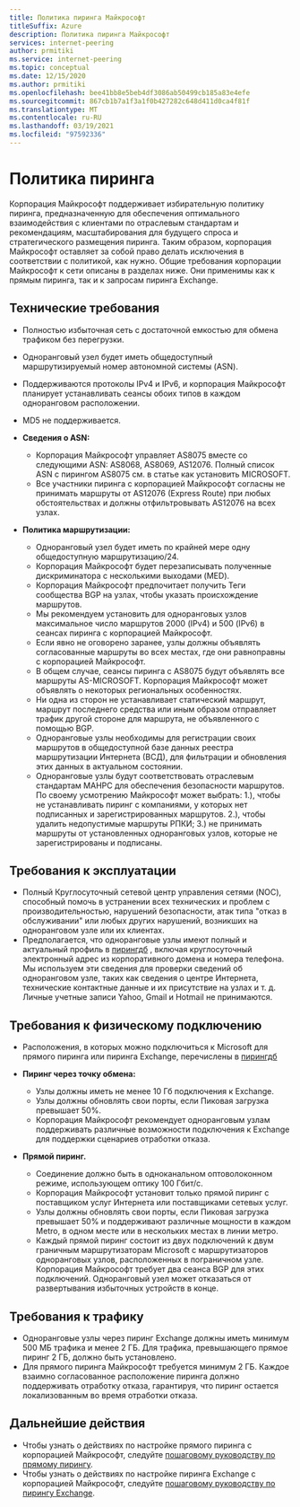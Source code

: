 ```yaml
---
title: Политика пиринга Майкрософт
titleSuffix: Azure
description: Политика пиринга Майкрософт
services: internet-peering
author: prmitiki
ms.service: internet-peering
ms.topic: conceptual
ms.date: 12/15/2020
ms.author: prmitiki
ms.openlocfilehash: bee41bb8e5beb4df3086ab50499cb185a83e4efe
ms.sourcegitcommit: 867cb1b7a1f3a1f0b427282c648d411d0ca4f81f
ms.translationtype: MT
ms.contentlocale: ru-RU
ms.lasthandoff: 03/19/2021
ms.locfileid: "97592336"
---
```

# <a name="peering-policy"></a>Политика пиринга
Корпорация Майкрософт поддерживает избирательную политику пиринга, предназначенную для обеспечения оптимального взаимодействия с клиентами по отраслевым стандартам и рекомендациям, масштабирования для будущего спроса и стратегического размещения пиринга. Таким образом, корпорация Майкрософт оставляет за собой право делать исключения в соответствии с политикой, как нужно. Общие требования корпорации Майкрософт к сети описаны в разделах ниже. Они применимы как к прямым пиринга, так и к запросам пиринга Exchange. 

## <a name="technical-requirements"></a>Технические требования

* Полностью избыточная сеть с достаточной емкостью для обмена трафиком без перегрузки.
* Одноранговый узел будет иметь общедоступный маршрутизируемый номер автономной системы (ASN).
* Поддерживаются протоколы IPv4 и IPv6, и корпорация Майкрософт планирует устанавливать сеансы обоих типов в каждом одноранговом расположении.
* MD5 не поддерживается.
* **Сведения о ASN:**

    * Корпорация Майкрософт управляет AS8075 вместе со следующими ASN: AS8068, AS8069, AS12076. Полный список ASN с пирингом AS8075 см. в статье как установить MICROSOFT.
    * Все участники пиринга с корпорацией Майкрософт согласны не принимать маршруты от AS12076 (Express Route) при любых обстоятельствах и должны отфильтровывать AS12076 на всех узлах.

* **Политика маршрутизации:**
    * Одноранговый узел будет иметь по крайней мере одну общедоступную маршрутизацию/24.
    * Корпорация Майкрософт будет перезаписывать полученные дискриминатора с несколькими выходами (MED).
    * Корпорация Майкрософт предпочитает получить Теги сообщества BGP на узлах, чтобы указать происхождение маршрутов.
    * Мы рекомендуем установить для одноранговых узлов максимальное число маршрутов 2000 (IPv4) и 500 (IPv6) в сеансах пиринга с корпорацией Майкрософт.
    * Если явно не оговорено заранее, узлы должны объявлять согласованные маршруты во всех местах, где они равноправны с корпорацией Майкрософт.
    * В общем случае, сеансы пиринга с AS8075 будут объявлять все маршруты AS-MICROSOFT. Корпорация Майкрософт может объявлять о некоторых региональных особенностях.
    * Ни одна из сторон не устанавливает статический маршрут, маршрут последнего средства или иным образом отправляет трафик другой стороне для маршрута, не объявленного с помощью BGP.
    * Одноранговые узлы необходимы для регистрации своих маршрутов в общедоступной базе данных реестра маршрутизации Интернета (ВСД), для фильтрации и обновления этих данных в актуальном состоянии.      
    * Одноранговые узлы будут соответствовать отраслевым стандартам МАНРС для обеспечения безопасности маршрутов.  По своему усмотрению Майкрософт может выбрать: 1.), чтобы не устанавливать пиринг с компаниями, у которых нет подписанных и зарегистрированных маршрутов. 2.), чтобы удалить недопустимые маршруты РПКИ; 3.) не принимать маршруты от установленных одноранговых узлов, которые не зарегистрированы и подписаны. 

## <a name="operational-requirements"></a>Требования к эксплуатации
* Полный Круглосуточный сетевой центр управления сетями (NOC), способный помочь в устранении всех технических и проблем с производительностью, нарушений безопасности, атак типа "отказ в обслуживании" или любых других нарушений, возникших на одноранговом узле или их клиентах.
* Предполагается, что одноранговые узлы имеют полный и актуальный профиль в [пирингдб](https://www.peeringdb.com) , включая круглосуточный электронный адрес из корпоративного домена и номера телефона. Мы используем эти сведения для проверки сведений об одноранговом узле, таких как сведения о центре Интернета, технические контактные данные и их присутствие на узлах и т. д. Личные учетные записи Yahoo, Gmail и Hotmail не принимаются.

## <a name="physical-connection-requirements"></a>Требования к физическому подключению
* Расположения, в которых можно подключиться к Microsoft для прямого пиринга или пиринга Exchange, перечислены в [пирингдб](https://www.peeringdb.com/net/694)

* **Пиринг через точку обмена:**
    * Узлы должны иметь не менее 10 Гб подключения к Exchange.
    * Узлы должны обновлять свои порты, если Пиковая загрузка превышает 50%.
    * Корпорация Майкрософт рекомендует одноранговым узлам поддерживать различные возможности подключения к Exchange для поддержки сценариев отработки отказа.

* **Прямой пиринг.**
    * Соединение должно быть в одноканальном оптоволоконном режиме, использующем оптику 100 Гбит/с.
    * Корпорация Майкрософт установит только прямой пиринг с поставщиком услуг Интернета или поставщиками сетевых услуг.
    * Узлы должны обновлять свои порты, если Пиковая загрузка превышает 50% и поддерживают различные мощности в каждом Metro, в одном месте или в нескольких местах в линии метро.
    * Каждый прямой пиринг состоит из двух подключений к двум граничным маршрутизаторам Microsoft с маршрутизаторов одноранговых узлов, расположенных в пограничном узле. Корпорация Майкрософт требует два сеанса BGP для этих подключений. Одноранговый узел может отказаться от развертывания избыточных устройств в конце.


## <a name="traffic-requirements"></a>Требования к трафику

* Одноранговые узлы через пиринг Exchange должны иметь минимум 500 МБ трафика и менее 2 ГБ. Для трафика, превышающего прямое пиринг 2 ГБ, должно быть установлено.
* Для прямого пиринга Майкрософт требуется минимум 2 ГБ. Каждое взаимно согласованное расположение пиринга должно поддерживать отработку отказа, гарантируя, что пиринг остается локализованным во время отработки отказа. 

## <a name="next-steps"></a>Дальнейшие действия

* Чтобы узнать о действиях по настройке прямого пиринга с корпорацией Майкрософт, следуйте [пошаговому руководству по прямому пирингу](walkthrough-direct-all.md).
* Чтобы узнать о действиях по настройке пиринга Exchange с корпорацией Майкрософт, следуйте [пошаговому руководству по пирингу Exchange](walkthrough-exchange-all.md).
